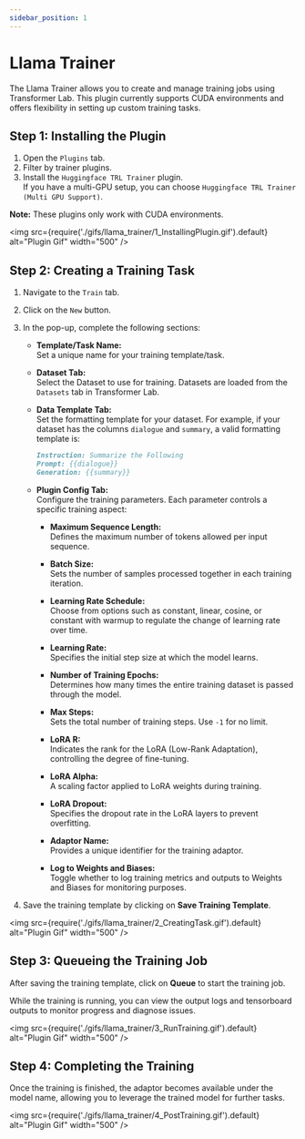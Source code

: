 ```yaml
---
sidebar_position: 1
---
```


# Llama Trainer

The Llama Trainer allows you to create and manage training jobs using Transformer Lab. This plugin currently supports CUDA environments and offers flexibility in setting up custom training tasks.

## Step 1: Installing the Plugin

1. Open the `Plugins` tab.
2. Filter by trainer plugins.
3. Install the `Huggingface TRL Trainer` plugin.  
   If you have a multi-GPU setup, you can choose `Huggingface TRL Trainer (Multi GPU Support)`.

**Note:** These plugins only work with CUDA environments.

<img src={require('./gifs/llama_trainer/1_InstallingPlugin.gif').default} alt="Plugin Gif" width="500" />

## Step 2: Creating a Training Task

1. Navigate to the `Train` tab.
2. Click on the `New` button.
3. In the pop-up, complete the following sections:

   - **Template/Task Name:**  
     Set a unique name for your training template/task.

   - **Dataset Tab:**  
     Select the Dataset to use for training. Datasets are loaded from the `Datasets` tab in Transformer Lab.

   - **Data Template Tab:**  
     Set the formatting template for your dataset. For example, if your dataset has the columns `dialogue` and `summary`, a valid formatting template is:

     ````markdown
     Instruction: Summarize the Following
     Prompt: {{dialogue}}
     Generation: {{summary}}
     ````

   - **Plugin Config Tab:**  
     Configure the training parameters. Each parameter controls a specific training aspect:

     - **Maximum Sequence Length:**  
       Defines the maximum number of tokens allowed per input sequence.

     - **Batch Size:**  
       Sets the number of samples processed together in each training iteration.

     - **Learning Rate Schedule:**  
       Choose from options such as constant, linear, cosine, or constant with warmup to regulate the change of learning rate over time.

     - **Learning Rate:**  
       Specifies the initial step size at which the model learns.

     - **Number of Training Epochs:**  
       Determines how many times the entire training dataset is passed through the model.

     - **Max Steps:**  
       Sets the total number of training steps. Use `-1` for no limit.

     - **LoRA R:**  
       Indicates the rank for the LoRA (Low-Rank Adaptation), controlling the degree of fine-tuning.

     - **LoRA Alpha:**  
       A scaling factor applied to LoRA weights during training.

     - **LoRA Dropout:**  
       Specifies the dropout rate in the LoRA layers to prevent overfitting.

     - **Adaptor Name:**  
       Provides a unique identifier for the training adaptor.

     - **Log to Weights and Biases:**  
       Toggle whether to log training metrics and outputs to Weights and Biases for monitoring purposes.

4. Save the training template by clicking on **Save Training Template**.

<img src={require('./gifs/llama_trainer/2_CreatingTask.gif').default} alt="Plugin Gif" width="500" />

## Step 3: Queueing the Training Job

After saving the training template, click on **Queue** to start the training job.

While the training is running, you can view the output logs and tensorboard outputs to monitor progress and diagnose issues.

<img src={require('./gifs/llama_trainer/3_RunTraining.gif').default} alt="Plugin Gif" width="500" />

## Step 4: Completing the Training

Once the training is finished, the adaptor becomes available under the model name, allowing you to leverage the trained model for further tasks.

<img src={require('./gifs/llama_trainer/4_PostTraining.gif').default} alt="Plugin Gif" width="500" />
